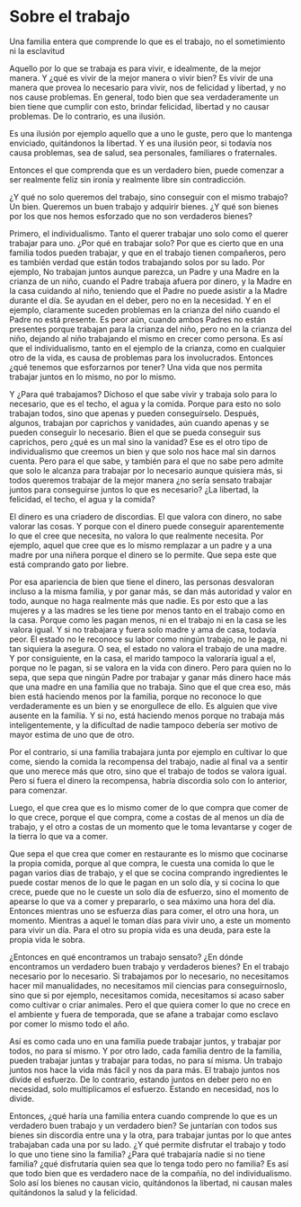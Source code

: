 # Sobre el trabajo

Una familia entera que comprende lo que es el trabajo, no el sometimiento ni la esclavitud

Aquello por lo que se trabaja es para vivir, e idealmente, de la mejor manera. Y ¿qué es vivir de la mejor manera o vivir bien? Es vivir de una manera que provea lo necesario para vivir, nos de felicidad y libertad, y no nos cause problemas. En general, todo bien que sea verdaderamente un bien tiene que cumplir con esto, brindar felicidad, libertad y no causar problemas. De lo contrario, es una ilusión.

Es una ilusión por ejemplo aquello que a uno le guste, pero que lo mantenga enviciado, quitándonos la libertad. Y es una ilusión peor, si todavía nos causa problemas, sea de salud, sea personales, familiares o fraternales.

Entonces el que comprenda que es un verdadero bien, puede comenzar a ser realmente feliz sin ironía y realmente libre sin contradicción.

¿Y qué no solo queremos del trabajo, sino conseguir con el mismo trabajo? Un bien. Queremos un buen trabajo y adquirir bienes. ¿Y qué son bienes por los que nos hemos esforzado que no son verdaderos bienes?

Primero, el individualismo. Tanto el querer trabajar uno solo como el querer trabajar para uno. ¿Por qué en trabajar solo? Por que es cierto que en una familia todos pueden trabajar, y que en el trabajo tienen compañeros, pero es también verdad que están todos trabajando solos por su lado. Por ejemplo, No trabajan juntos aunque parezca, un Padre y una Madre en la crianza de un niño, cuando el Padre trabaja afuera por dinero, y la Madre en la casa cuidando al niño, teniendo que el Padre no puede asistir a la Madre durante el día. Se ayudan en el deber, pero no en la necesidad. Y en el ejemplo, claramente suceden problemas en la crianza del niño cuando el Padre no está presente. Es peor aún, cuando ambos Padres no están presentes porque trabajan para la crianza del niño, pero no en la crianza del niño, dejando al niño trabajando el mismo en crecer como persona. Es así que el individualismo, tanto en el ejemplo de la crianza, como en cualquier otro de la vida, es causa de problemas para los involucrados. Entonces ¿qué tenemos que esforzarnos por tener? Una vida que nos permita trabajar juntos en lo mismo, no por lo mismo. 

Y ¿Para qué trabajamos? Dichoso el que sabe vivir y trabaja solo para lo necesario, que es el techo, el agua y la comida. Porque para esto no solo trabajan todos, sino que apenas y pueden conseguírselo. Después, algunos, trabajan por caprichos y vanidades, aún cuando apenas y se pueden conseguir lo necesario. Bien el que se pueda conseguir sus caprichos, pero ¿qué es un mal sino la vanidad? Ese es el otro tipo de individualismo que creemos un bien y que solo nos hace mal sin darnos cuenta. Pero para el que sabe, y también para el que no sabe pero admite que solo le alcanza para trabajar por lo necesario aunque quisiera más, si todos queremos trabajar de la mejor manera ¿no sería sensato trabajar juntos para conseguirse juntos lo que es necesario? ¿La libertad, la felicidad, el techo, el agua y la comida?

El dinero es una criadero de discordias. El que valora con dinero, no sabe valorar las cosas. Y porque con el dinero puede conseguir aparentemente lo que el cree que necesita, no valora lo que realmente necesita. Por ejemplo, aquel que cree que es lo mismo remplazar a un padre y a una madre por una niñera porque el dinero se lo permite. Que sepa este que está comprando gato por liebre. 

Por esa apariencia de bien que tiene el dinero, las personas desvaloran incluso a la misma familia, y por ganar más, se dan más autoridad y valor en todo, aunque no haga realmente más que nadie. Es por esto que a las mujeres y a las madres se les tiene por menos tanto en el trabajo como en la casa. Porque como les pagan menos, ni en el trabajo ni en la casa se les valora igual. Y si no trabajara y fuera solo madre y ama de casa, todavía peor. El estado no le reconoce su labor como ningún trabajo, no le paga, ni tan siquiera la asegura. O sea, el estado no valora el trabajo de una madre. Y por consiguiente, en la casa, el marido tampoco la valoraría igual a el, porque no le pagan, si se valora en la vida con dinero. Pero para quien no lo sepa, que sepa que ningún Padre por trabajar y ganar más dinero hace más que una madre en una familia que no trabaja. Sino que el que crea eso, más bien está haciendo menos por la familia, porque no reconoce lo que verdaderamente es un bien y se enorgullece de ello. Es alguien que vive ausente en la familia. Y si no, está haciendo menos porque no trabaja más inteligentemente, y la dificultad de nadie tampoco debería ser motivo de mayor estima de uno que de otro. 

Por el contrario, si una familia trabajara junta por ejemplo en cultivar lo que come, siendo la comida la recompensa del trabajo, nadie al final va a sentir que uno merece más que otro, sino que el trabajo de todos se valora igual. Pero si fuera el dinero la recompensa, habría discordia solo con lo anterior, para comenzar.

Luego, el que crea que es lo mismo comer de lo que compra que comer de lo que crece, porque el que compra, come a costas de al menos un día de trabajo, y el otro a costas de un momento que le toma levantarse y coger de la tierra lo que va a comer. 

Que sepa el que crea que comer en restaurante es lo mismo que cocinarse la propia comida, porque al que compra, le cuesta una comida lo que le pagan varios días de trabajo, y el que se cocina comprando ingredientes le puede costar menos de lo que le pagan en un solo día, y si cocina lo que crece, puede que no le cueste un solo día de esfuerzo, sino el momento de apearse lo que va a comer y prepararlo, o sea máximo una hora del día. Entonces mientras uno se esfuerza días para comer, el otro una hora, un momento. Mientras a aquel le toman días para vivir uno, a este un momento para vivir un día. Para el otro su propia vida es una deuda, para este la propia vida le sobra.

¿Entonces en qué encontramos un trabajo sensato? ¿En dónde encontramos un verdadero buen trabajo y verdaderos bienes? En el trabajo necesario por lo necesario. Si trabajamos por lo necesario, no necesitamos hacer mil manualidades, no necesitamos mil ciencias para conseguírnoslo, sino que si por ejemplo, necesitamos comida, necesitamos si acaso saber como cultivar o criar animales. Pero el que quiera comer lo que no crece en el ambiente y fuera de temporada, que se afane a trabajar como esclavo por comer lo mismo todo el año. 

Así es como cada uno en una familia puede trabajar juntos, y trabajar por todos, no para sí mismo. Y por otro lado, cada familia dentro de la familia, pueden trabajar juntas y trabajar para todas, no para sí misma. Un trabajo juntos nos hace la vida más fácil y nos da para más. El trabajo juntos nos divide el esfuerzo. De lo contrario, estando juntos en deber pero no en necesidad, solo multiplicamos el esfuerzo. Estando en necesidad, nos lo divide.

Entonces, ¿qué haría una familia entera cuando comprende lo que es un verdadero buen trabajo y un verdadero bien? Se juntarían con todos sus bienes sin discordia entre una y la otra, para trabajar juntas por lo que antes trabajaban cada una por su lado. ¿Y qué permite disfrutar el trabajo y todo lo que uno tiene sino la familia? ¿Para qué trabajaría nadie si no tiene familia? ¿qué disfrutaría quien sea que lo tenga todo pero no familia? Es así que todo bien que es verdadero nace de la compañía, no del individualismo. Solo así los bienes no causan vicio, quitándonos la libertad, ni causan males quitándonos la salud y la felicidad.
